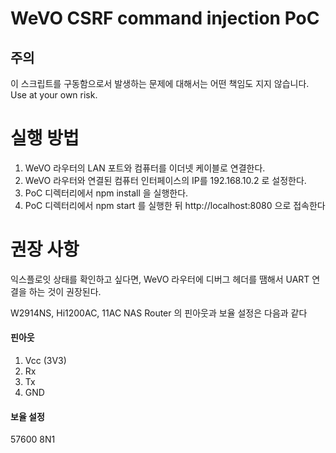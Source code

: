 # WeVO CSRF command injection PoC
## 주의
이 스크립트를 구동함으로서 발생하는 문제에 대해서는 어떤 책임도 지지 않습니다. Use at your own risk.

# 실행 방법
1. WeVO 라우터의 LAN 포트와 컴퓨터를 이더넷 케이블로 연결한다.
2. WeVO 라우터와 연결된 컴퓨터 인터페이스의 IP를 192.168.10.2 로 설정한다.
3. PoC 디렉터리에서 npm install 을 실행한다.
4. PoC 디렉터리에서 npm start 를 실행한 뒤 http://localhost:8080 으로 접속한다

# 권장 사항
익스플로잇 상태를 확인하고 싶다면, WeVO 라우터에 디버그 헤더를 땜해서 UART 연결을 하는 것이 권장된다.

W2914NS, Hi1200AC, 11AC NAS Router 의 핀아웃과 보율 설정은 다음과 같다

#### 핀아웃
1. Vcc (3V3)
2. Rx
3. Tx
4. GND

#### 보율 설정
57600 8N1
